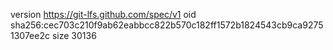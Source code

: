 version https://git-lfs.github.com/spec/v1
oid sha256:cec703c210f9ab62eabbcc822b570c182ff1572b1824543cb9ca92751307ee2c
size 30136
